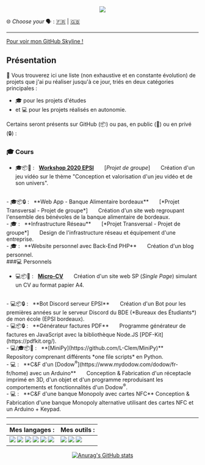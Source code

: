 <center>
<img src="https://capsule-render.vercel.app/api?type=wave&color=timeAuto&height=300&section=header&text=Bienvenue%20sur%20mon%20GitHub%20&#128075;&fontSize=40&animation=twinkling">
</center>

&#127760; _Choose your_ &#128483; : [&#127467;&#127479;](./README.md) | [&#127468;&#127463;](./READMEEN.md)

---


[Pour voir mon GitHub Skyline !](https://skyline.github.com/l-clem/2021)


## Présentation 

🔭 Vous trouverez ici une liste (non exhaustive et en constante évolution) de projets que j'ai pu réaliser jusqu'à ce jour, triés en deux catégories principales : 
- 🎓 pour les projets d'études 
- et 💻 pour les projets réalisés en autonomie. 

Certains seront présents sur GitHub (📦) ou pas, en public (📂) ou en privé (🔒) :

### 🎓 Cours

- 🎓📦📂 : &nbsp; **[Workshop 2020 EPSI](https://github.com/L-Clem/Workshop-2020-EPSI_B1-groupe-10)** 
&nbsp;&nbsp;&nbsp;&nbsp;&nbsp; [*Projet de groupe*]
&nbsp;&nbsp;&nbsp;&nbsp;&nbsp; Création d'un jeu vidéo sur le thème "Conception et valorisation d'un jeu vidéo et de son univers".
<br>
- 🎓📦🔒 : &nbsp; **Web App - Banque Alimentaire bordeaux**  
&nbsp;&nbsp;&nbsp;&nbsp;&nbsp; [*Projet Transversal - Projet de groupe*] 
&nbsp;&nbsp;&nbsp;&nbsp;&nbsp; Création d'un site web regroupant l'ensemble des bénévoles de la banque alimentaire de bordeaux.
<br>
- 🎓 : &nbsp; **Infrastructure Réseau**  
&nbsp;&nbsp;&nbsp;&nbsp;&nbsp; [*Projet Transversal - Projet de groupe*] 
&nbsp;&nbsp;&nbsp;&nbsp;&nbsp; Design de l'infrastructure réseau et équipement d'une entreprise.
<br>
- 🎓 : &nbsp; **Website personnel avec Back-End PHP**
&nbsp;&nbsp;&nbsp;&nbsp;&nbsp; Création d'un blog personnel.
<br>
###💻 Personnels

- 💻📦📂 : &nbsp; **[Micro-CV](https://github.com/L-Clem/cv)**
&nbsp;&nbsp;&nbsp;&nbsp;&nbsp; Création d'un site web SP (*Single Page*) simulant un CV au format papier A4.
<br>
- 💻📦🔒 : &nbsp; **Bot Discord serveur EPSI**
&nbsp;&nbsp;&nbsp;&nbsp;&nbsp; Création d'un Bot pour les premières années sur le serveur Discord du BDE (*Bureaux des Étudiants*) de mon école (EPSI bordeaux).
<br>
- 💻📦🔒 : &nbsp; **Générateur factures PDF**
&nbsp;&nbsp;&nbsp;&nbsp;&nbsp; Programme générateur de factures en JavaScript avec la bibliothèque Node.JS [PDF-Kit](https://pdfkit.org/).
<br>
- 💻/🎓📦📂 : &nbsp; **[MiniPy](https://github.com/L-Clem/MiniPy)**
&nbsp;&nbsp;&nbsp;&nbsp;&nbsp; Repository comprenant différents *one file scripts* en Python.
<br>
- 💻 : &nbsp; **C&F d'un [Dodow<sup>&reg;</sup>](https://www.mydodow.com/dodow/fr-fr/home) avec un Arduino**
&nbsp;&nbsp;&nbsp;&nbsp;&nbsp; Conception & Fabrication d'un réceptacle imprimé en 3D, d'un objet et d'un programme reproduisant les comportements et fonctionnalités d'un Dodow<sup>&reg;</sup>.
<br> 
- 💻 : &nbsp; **C&F d'une banque Monopoly avec cartes NFC**
Conception & Fabrication d'une banque Monopoly alternative utilisant des cartes NFC et un Arduino + Keypad.


<br>

---

<!-- https://medium.com/javascript-in-plain-english/how-to-make-custom-language-badges-for-your-profile-using-shields-io-d2aeaf016b6b -->

Mes langages : | Mes outils :
-------------- | -------------
![](https://img.shields.io/badge/-HTML5-E34F26?logo=HTML5&logoColor=white&style=flat-square) ![](https://img.shields.io/badge/-CSS3-1572B6?logo=CSS3&logoColor=white&style=flat-square) ![](https://img.shields.io/badge/-JavaScript-F7DF1E?logo=JavaScript&logoColor=white&style=flat-square) ![](https://img.shields.io/badge/-PHP-777BB4?logo=PHP&logoColor=white&style=flat-square) ![](https://img.shields.io/badge/-Python-3776AB?logo=python&logoColor=white&style=flat-square) ![](https://img.shields.io/badge/-C-A8B9CC?logo=C&logoColor=black&style=flat-square) | ![](https://img.shields.io/badge/-Git-F05032?logo=git&logoColor=white&style=flat-square) ![](https://img.shields.io/badge/-GitHub-181717?logo=GitHu&logoColor=white&style=flat-square) ![](https://img.shields.io/badge/-Visual%20Studio%20Code-007ACC?logo=Visual-Studio-Code&logoColor=white&style=flat-square)

<center>

[![Anurag's GitHub stats](https://github-readme-stats.vercel.app/api?username=l-clem&count_private=true&show_icons=true&locale=fr)](https://github.com/anuraghazra/github-readme-stats)
</center>

